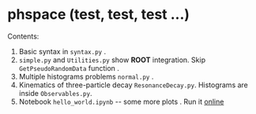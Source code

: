 # phspace (test, test, test ...)

Contents:

 1. Basic syntax in  `syntax.py` .
 2. `simple.py` and `Utilities.py` show **ROOT** integration. Skip `GetPseudoRandomData` function .
 3.  Multiple histograms problems `normal.py` . 
 4. Kinematics of three-particle decay  `ResonanceDecay.py`.  Histograms are inside `Observables.py`.
 5. Notebook  `hello_world.ipynb` -- some more plots . Run it [online](mybinder.org)
